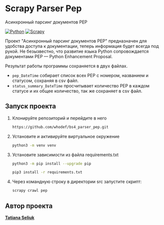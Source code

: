 # Scrapy Parser Pep

Асинхронный парсинг документов PEP

[![Python](https://img.shields.io/badge/-Python-464646?style=flat&logo=Python&logoColor=ffffff&color=informational)](https://www.python.org/)
[![Scrapy](https://img.shields.io/badge/-Scrapy-464646?style=flat&logo=Scrapy&logoColor=ffffff&color=informational)](https://docs.scrapy.org/en/latest/topics/architecture.html)

Проект "Асинхронный парсинг документов PEP" предназначен для удобства доступа к документации, теперь информация будет всегда под рукой.
Не безызвестно, что развитие языка Python сопровождается документами PEP — Python Enhancement Proposal.

Результат работы программы сохраняется в двух файлах.
- `pep_DateTime` собирает список всех PEP c номером, названием и статусом, сохраняя в csv файл.
- `status_summary_DateTime` просчитывает количество PEP в каждом статусе и их общее количество, так же сохраняет в csv файл.


## Запуск проекта

1. Клонируйте репозиторий и перейдите в него
    ```bash
   https://github.com/whodef/bs4_parser_pep.git
   ```
2. Установите и активируйте виртуальное окружение
    ```bash
   python3 -m venv venv
   ```
3. Установите зависимости из файла requirements.txt
    ```bash
    python3 -m pip install --upgrade pip
    ```
    ```bash
    pip3 install -r requirements.txt
    ```
4. Через командную строку в директории src запустите скрипт:
    ```bash
    scrapy crawl pep
    ```


## Автор проекта

**[Tatiana Seliuk](https://github.com/whodef)**